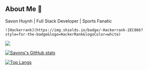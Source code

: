 ## About Me 👋

Savon Huynh | Full Stack Developer | Sports Fanatic

	![Hackerrank](https://img.shields.io/badge/-Hackerrank-2EC866?style=for-the-badge&logo=HackerRank&logoColor=white)

![](https://komarev.com/ghpvc/?username=xqhuynh&style=for-the-badge&color=green)

[![Savons's GitHub stats](https://github-readme-stats.vercel.app/api?username=xqhuynh)](https://github.com/anuraghazra/github-readme-stats)

[![Top Langs](https://github-readme-stats.vercel.app/api/top-langs/?username=xqhuynh)](https://github.com/anuraghazra/github-readme-stats)


<!--
**xqhuynh/xqhuynh** is a ✨ _special_ ✨ repository because its `README.md` (this file) appears on your GitHub profile.

Here are some ideas to get you started:

- 🔭 I’m currently working on ...
- 🌱 I’m currently learning ...
- 👯 I’m looking to collaborate on ...
- 🤔 I’m looking for help with ...
- 💬 Ask me about ...
- 📫 How to reach me: ...
- 😄 Pronouns: ...
- ⚡ Fun fact: ...
-->
